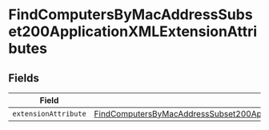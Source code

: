 # FindComputersByMacAddressSubset200ApplicationXMLExtensionAttributes


## Fields

| Field                                                                                                                                                                                                     | Type                                                                                                                                                                                                      | Required                                                                                                                                                                                                  | Description                                                                                                                                                                                               |
| --------------------------------------------------------------------------------------------------------------------------------------------------------------------------------------------------------- | --------------------------------------------------------------------------------------------------------------------------------------------------------------------------------------------------------- | --------------------------------------------------------------------------------------------------------------------------------------------------------------------------------------------------------- | --------------------------------------------------------------------------------------------------------------------------------------------------------------------------------------------------------- |
| `extensionAttribute`                                                                                                                                                                                      | [FindComputersByMacAddressSubset200ApplicationXMLExtensionAttributesExtensionAttribute](../../models/operations/findcomputersbymacaddresssubset200applicationxmlextensionattributesextensionattribute.md) | :heavy_minus_sign:                                                                                                                                                                                        | N/A                                                                                                                                                                                                       |